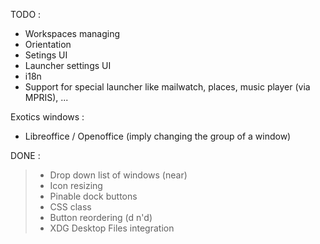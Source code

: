 TODO :

+ Workspaces managing
+ Orientation
+ Setings UI
+ Launcher settings UI
+ i18n
+ Support for special launcher like mailwatch, places, music player (via MPRIS), ...

Exotics windows :
- Libreoffice / Openoffice (imply changing the group of a window)

DONE :

> + Drop down list of windows (near)
> + Icon resizing
> + Pinable dock buttons
> + CSS class
> + Button reordering (d n'd)
> + XDG Desktop Files integration